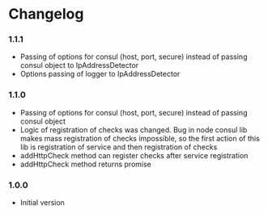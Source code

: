 # Changelog

### 1.1.1

- Passing of options for consul (host, port, secure) instead of passing consul object to IpAddressDetector
- Options passing of logger to IpAddressDetector

### 1.1.0

- Passing of options for consul (host, port, secure) instead of passing consul object
- Logic of registration of checks was changed. Bug in node consul lib makes mass registration of checks impossible,
  so the first action of this lib is registration of service and then registration of checks
- addHttpCheck method can register checks after service registration
- addHttpCheck method returns promise

### 1.0.0

- Initial version

